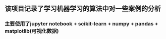 ## 该项目记录了学习机器学习的算法中对一些案例的分析
### 主要使用了jupyter notebook + scikit-learn + numpy + pandas + matplotlib(可视化数据)